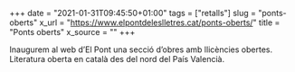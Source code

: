 +++
date = "2021-01-31T09:45:50+01:00"
tags = ["retalls"]
slug = "ponts-oberts"
x_url = "https://www.elpontdeleslletres.cat/ponts-oberts/"
title = "Ponts oberts"
x_source = ""
+++

Inaugurem al web d’El Pont una secció d’obres amb llicències obertes. Literatura oberta en català des del nord del País Valencià.